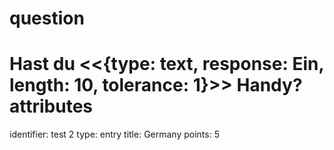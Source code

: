 question
==========
Hast du <<{type: text, response: Ein, length: 10, tolerance: 1}>> Handy?
attributes
==========
identifier: test 2
type: entry
title: Germany
points: 5


